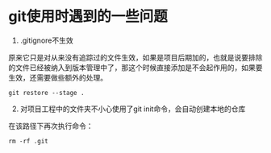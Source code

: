 # git使用时遇到的一些问题

1. .gitignore不生效

原来它只是对从来没有追踪过的文件生效，如果是项目后期加的，也就是说要排除的文件已经被纳入到版本管理中了，那这个时候直接添加是不会起作用的，如果要生效，还需要做些额外的处理。

```shell
git restore --stage .
```



2. 对项目工程中的文件夹不小心使用了git init命令，会自动创建本地的仓库

在该路径下再次执行命令：

```shell
rm -rf .git
```



